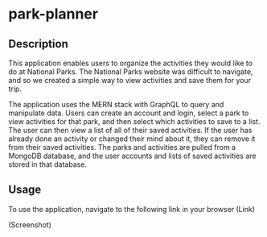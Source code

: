 # park-planner

## Description
This application enables users to organize the activities they would like to do at National Parks. 
The National Parks website was difficult to navigate, and so we created a simple way to view activities and save them for your trip.

The application uses the MERN stack with GraphQL to query and manipulate data. 
Users can create an account and login, select a park to view activities for that park, and then select which activities to save to a list. The user can then view a list of all of their saved activities.
If the user has already done an activity or changed their mind about it, they can remove it from their saved activities.
The parks and activities are pulled from a MongoDB database, and the user accounts and lists of saved activities are stored in that database.

## Usage
To use the application, navigate to the following link in your browser (Link)

(Screenshot)
